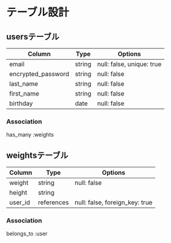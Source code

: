 # テーブル設計

## usersテーブル

| Column             | Type    | Options                   |
| ------------------ | ------- | --------------------------|
| email              | string  | null: false, unique: true |
| encrypted_password | string  | null: false               |
| last_name          | string  | null: false               |
| first_name         | string  | null: false               |
| birthday           | date    | null: false               |

### Association

has_many :weights

## weightsテーブル

| Column               | Type       | Options                        |
| -------------------- | ---------- | ------------------------------ |
| weight               | string     | null: false                    |
| height               | string     |                                |
| user_id              | references | null: false, foreign_key: true |

### Association

belongs_to :user